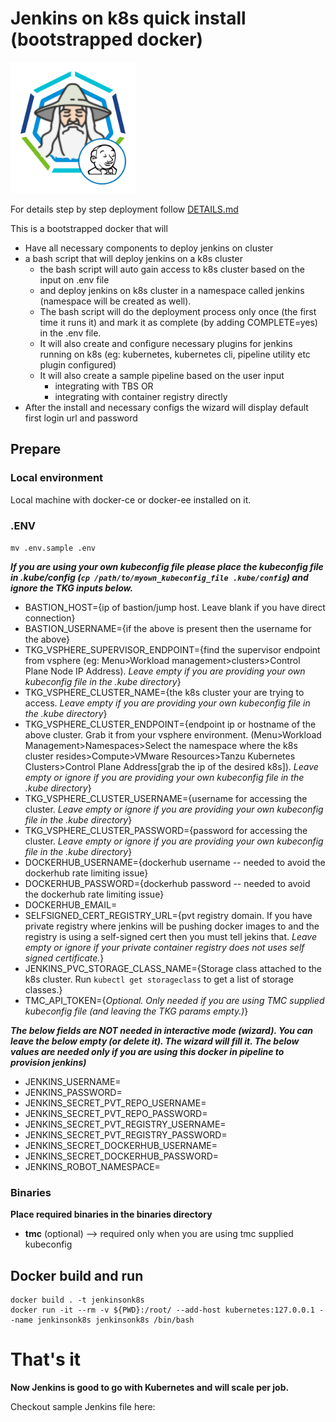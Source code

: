 # Jenkins on k8s quick install (bootstrapped docker)

<img src="images/logo.png" alt="Jenkins on K8s" width=200 height=210/> 


For details step by step deployment follow [DETAILS.md](DETAILS.md)

This is a bootstrapped docker that will
- Have all necessary components to deploy jenkins on cluster
- a bash script that will deploy jenkins on a k8s cluster
  - the bash script will auto gain access to k8s cluster based on the input on .env file 
  - and deploy jenkins on k8s cluster in a namespace called jenkins (namespace will be created as well).
  - The bash script will do the deployment process only once (the first time it runs it) and mark it as complete (by adding COMPLETE=yes) in the .env file.
  - It will also create and configure necessary plugins for jenkins running on k8s (eg: kubernetes, kubernetes cli, pipeline utility etc plugin configured)
  - It will also create a sample pipeline based on the user input
    - integrating with TBS OR
    - integrating with container registry directly
- After the install and necessary configs the wizard will display default first login url and password


## Prepare

### Local environment
Local machine with docker-ce or docker-ee installed on it.

### .ENV

`mv .env.sample .env`

***If you are using your own kubeconfig file please place the kubeconfig file in .kube/config (`cp /path/to/myown_kubeconfig_file .kube/config`) and ignore the TKG inputs below.***

- BASTION_HOST={ip of bastion/jump host. Leave blank if you have direct connection}
- BASTION_USERNAME={if the above is present then the username for the above}
- TKG_VSPHERE_SUPERVISOR_ENDPOINT={find the supervisor endpoint from vsphere (eg: Menu>Workload management>clusters>Control Plane Node IP Address). *Leave empty if you are providing your own kubeconfig file in the .kube directory*}
- TKG_VSPHERE_CLUSTER_NAME={the k8s cluster your are trying to access. *Leave empty if you are providing your own kubeconfig file in the .kube directory*}
- TKG_VSPHERE_CLUSTER_ENDPOINT={endpoint ip or hostname of the above cluster. Grab it from your vsphere environment. (Menu>Workload Management>Namespaces>Select the namespace where the k8s cluster resides>Compute>VMware Resources>Tanzu Kubernetes Clusters>Control Plane Address[grab the ip of the desired k8s]). *Leave empty or ignore if you are providing your own kubeconfig file in the .kube directory*}
- TKG_VSPHERE_CLUSTER_USERNAME={username for accessing the cluster. *Leave empty or ignore if you are providing your own kubeconfig file in the .kube directory*}
- TKG_VSPHERE_CLUSTER_PASSWORD={password for accessing the cluster. *Leave empty or ignore if you are providing your own kubeconfig file in the .kube directory*}
- DOCKERHUB_USERNAME={dockerhub username -- needed to avoid the dockerhub rate limiting issue}
- DOCKERHUB_PASSWORD={dockerhub password -- needed to avoid the dockerhub rate limiting issue}
- DOCKERHUB_EMAIL=
- SELFSIGNED_CERT_REGISTRY_URL={pvt registry domain. If you have private registry where jenkins will be pushing docker images to and the registry is using a self-signed cert then you must tell jekins that. *Leave empty or ignore if your private container registry does not uses self signed certificate.*}
- JENKINS_PVC_STORAGE_CLASS_NAME={Storage class attached to the k8s cluster. Run `kubectl get storageclass` to get a list of storage classes.}
- TMC_API_TOKEN={*Optional. Only needed if you are using TMC supplied kubeconfig file (and leaving the TKG params empty.)*}

***The below fields are NOT needed in interactive mode (wizard). You can leave the below empty (or delete it). The wizard will fill it. The below values are needed only if you are using this docker in pipeline to provision jenkins)***
- JENKINS_USERNAME=
- JENKINS_PASSWORD=
- JENKINS_SECRET_PVT_REPO_USERNAME=
- JENKINS_SECRET_PVT_REPO_PASSWORD=
- JENKINS_SECRET_PVT_REGISTRY_USERNAME=
- JENKINS_SECRET_PVT_REGISTRY_PASSWORD=
- JENKINS_SECRET_DOCKERHUB_USERNAME=
- JENKINS_SECRET_DOCKERHUB_PASSWORD=
- JENKINS_ROBOT_NAMESPACE=

### Binaries

**Place required binaries in the binaries directory**
- **tmc** (optional) --> required only when you are using tmc supplied kubeconfig

## Docker build and run

```
docker build . -t jenkinsonk8s
docker run -it --rm -v ${PWD}:/root/ --add-host kubernetes:127.0.0.1 --name jenkinsonk8s jenkinsonk8s /bin/bash
```

# That's it

**Now Jenkins is good to go with Kubernetes and will scale per job.**

Checkout sample Jenkins file here: 